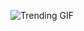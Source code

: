 ![Trending GIF](https://media0.giphy.com/media/v1.Y2lkPThiYjIxNzcyb2ZsbDZqZW92OHZycGFrMGUyZjB4bHkwYjAzYnF6dXkzcXIxZmg4OCZlcD12MV9naWZzX3NlYXJjaCZjdD1n/fryY00CO4xCz4uJuDQ/giphy.gif)
